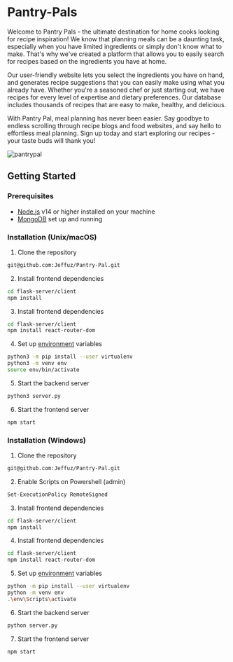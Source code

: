# Pantry-Pals
Welcome to Pantry Pals - the ultimate destination for home cooks looking for recipe inspiration! We know that planning meals can be a daunting task, especially when you have limited ingredients or simply don't know what to make. That's why we've created a platform that allows you to easily search for recipes based on the ingredients you have at home.

Our user-friendly website lets you select the ingredients you have on hand, and generates recipe suggestions that you can easily make using what you already have. Whether you're a seasoned chef or just starting out, we have recipes for every level of expertise and dietary preferences. Our database includes thousands of recipes that are easy to make, healthy, and delicious.

With Pantry Pal, meal planning has never been easier. Say goodbye to endless scrolling through recipe blogs and food websites, and say hello to effortless meal planning. Sign up today and start exploring our recipes - your taste buds will thank you!

![pantrypal](https://github.com/Jeffuz/Pantry-Pal/assets/52511888/a8e2c01d-1401-4ddc-9432-713324e2a983)

## Getting Started
### Prerequisites
- [Node.js](https://nodejs.org/en) v14 or higher installed on your machine
- [MongoDB](https://www.mongodb.com/) set up and running

### Installation (Unix/macOS)
1. Clone the repository
```bash
git@github.com:Jeffuz/Pantry-Pal.git
```
2. Install frontend dependencies
```bash
cd flask-server/client
npm install
```
3. Install frontend dependencies
```bash
cd flask-server/client
npm install react-router-dom
```
4. Set up [environment](https://packaging.python.org/en/latest/guides/installing-using-pip-and-virtual-environments/) variables
```bash
python3 -m pip install --user virtualenv
python3 -m venv env
source env/bin/activate
```
5. Start the backend server
```bash
python3 server.py
```
6. Start the frontend server
```bash
npm start
```

### Installation (Windows)
1. Clone the repository
```bash
git@github.com:Jeffuz/Pantry-Pal.git
```
2. Enable Scripts on Powershell (admin)
```bash
Set-ExecutionPolicy RemoteSigned
```
3. Install frontend dependencies
```bash
cd flask-server/client
npm install
```
4. Install frontend dependencies
```bash
cd flask-server/client
npm install react-router-dom
```
5. Set up [environment](https://packaging.python.org/en/latest/guides/installing-using-pip-and-virtual-environments/) variables
```bash
python -m pip install --user virtualenv
python -m venv env
.\env\Scripts\activate
```
6. Start the backend server
```bash
python server.py
```
7. Start the frontend server
```bash
npm start
```

